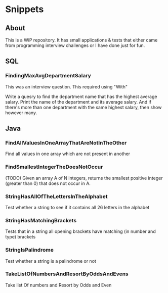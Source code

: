# Snippets

## About

This is a WiP repository.  It has small applications & tests that either came from programming interview challenges or I have done just for fun.

## SQL

### FindingMaxAvgDepartmentSalary  

This was an interview question.  This required using "With"

Write a quesry to find the department name that has the highest average salary. Print the name of the department and its average salary.  And if there's more than one department with the same highest salary, then show however many.

## Java

### FindAllValuesInOneArrayThatAreNotInTheOther
Find all values in one array which are not present in another

### FindSmallestIntegerTheDoesNotOccur
(TODO) Given an array A of N integers, returns the smallest positive integer (greater than 0) that does not occur in A.

### StringHasAllOfTheLettersInTheAlphabet
Test whether a string to see if it contains all 26 letters in the alphabet

### StringHasMatchingBrackets
Tests that in a string all opening brackets have matching (in number and type) brackets

### StringIsPalindrome
Test whether a string is a palindrome or not

### TakeListOfNumbersAndResortByOddsAndEvens
Take list Of numbers and Resort by Odds and Even
